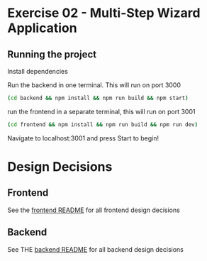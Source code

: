 # Exercise 02 - Multi-Step Wizard Application

## Running the project
Install dependencies

Run the backend in one terminal. This will run on port 3000
```bash
(cd backend && npm install && npm run build && npm start)
```

run the frontend in a separate terminal, this will run on port 3001
```bash
(cd frontend && npm install && npm run build && npm run dev)
```

Navigate to localhost:3001 and press Start to begin!

# Design Decisions

## Frontend
See the [frontend README](frontend/README.md) for all frontend design decisions

## Backend
See THE [backend README](backend/README.md) for all backend design decisions